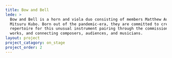 ```yaml
---
title: Bow and Bell 
lede: >
  Bow and Bell is a horn and viola duo consisting of members Matthew Aubin and
  Mitsuru Kubo. Born out of the pandemic-era, they are committed to creating new
  repertoire for this unusual instrument pairing through the commissioning of new
  works, and connecting composers, audiences, and musicians.
layout: project
project_catagory: on_stage
project_order: 2
---
```

